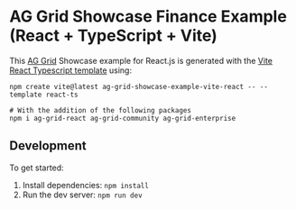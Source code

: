 # AG Grid Showcase Finance Example (React + TypeScript + Vite)

This [AG Grid](https://ag-grid.com/) Showcase example for React.js is generated with the [Vite React Typescript template](https://vitejs.dev/guide/) using:

```
npm create vite@latest ag-grid-showcase-example-vite-react -- --template react-ts

# With the addition of the following packages
npm i ag-grid-react ag-grid-community ag-grid-enterprise
```

## Development

To get started:

1. Install dependencies: `npm install`
2. Run the dev server: `npm run dev`
